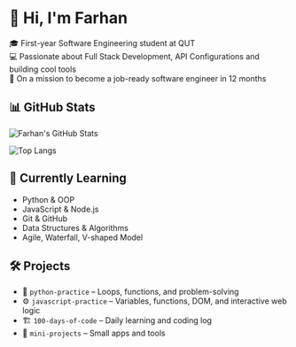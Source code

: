 # 👋 Hi, I'm Farhan

🎓 First-year Software Engineering student at QUT  
💻 Passionate about Full Stack Development, API Configurations and building cool tools  
🚀 On a mission to become a job-ready software engineer in 12 months

## 📊 GitHub Stats
![Farhan's GitHub Stats](https://github-readme-stats.vercel.app/api?username=FarhanTaha&show_icons=true&theme=tokyonight)

![Top Langs](https://github-readme-stats.vercel.app/api/top-langs/?username=FarhanTaha&layout=compact&theme=tokyonight)

## 🌱 Currently Learning
- Python & OOP
- JavaScript & Node.js
- Git & GitHub
- Data Structures & Algorithms
- Agile, Waterfall, V-shaped Model

## 🛠️ Projects
- 🧠 `python-practice` – Loops, functions, and problem-solving
- ⚙️ `javascript-practice` – Variables, functions, DOM, and interactive web logic
- 🏗️ `100-days-of-code` – Daily learning and coding log
- 🧩 `mini-projects` – Small apps and tools





